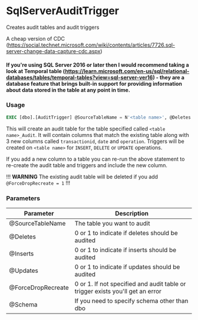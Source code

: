 # SqlServerAuditTrigger
Creates audit tables and audit triggers 

A cheap version of CDC (https://social.technet.microsoft.com/wiki/contents/articles/7726.sql-server-change-data-capture-cdc.aspx)

#### If you're using SQL Server 2016 or later then I would recommend taking a look at Temporal table (https://learn.microsoft.com/en-us/sql/relational-databases/tables/temporal-tables?view=sql-server-ver16) - they are a database feature that brings built-in support for providing information about data stored in the table at any point in time. ####

### Usage 

```sql
EXEC [dbo].[AuditTrigger] @SourceTableName = N'<table name>', @Deletes = 1, @Inserts = 1, @Updates = 1, @ForceDropRecreate = 1
```

This will create an audit table for the table specified called `<table name>_Audit`. It will contain columns that match the existing table along with 3 new columns called `transactionid`, `date` and `operation`. Triggers will be created on `<table name>` for `INSERT`, `DELETE` or `UPDATE` operations.

If you add a new column to a table you can re-run the above statement to re-create the audit table and triggers and include the new column. 

!!! **WARNING** The existing audit table will be deleted if you add `@ForceDropRecreate = 1` !!!



### Parameters

| Parameter          | Description                                                  |
| ------------------ | ------------------------------------------------------------ |
| @SourceTableName   | The table you want to audit                                  |
| @Deletes           | 0 or 1 to indicate if deletes should be audited              |
| @Inserts           | 0 or 1 to indicate if inserts should be audited              |
| @Updates           | 0 or 1 to indicate if updates should be audited              |
| @ForceDropRecreate | 0 or 1. If not specified and audit table or trigger exists you'll get an error |
| @Schema            | If you need to specify schema other than dbo                 |







